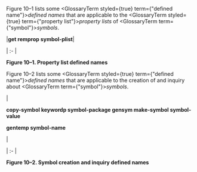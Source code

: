 



Figure 10–1 lists some <GlossaryTerm styled={true} term={"defined name"}><i>defined names</i></GlossaryTerm> that are applicable to the <GlossaryTerm styled={true} term={"property list"}><i>property lists</i></GlossaryTerm> of <GlossaryTerm  term={"symbol"}><i>symbols</i></GlossaryTerm>. 



|**get remprop symbol-plist**|

| :- |





**Figure 10–1. Property list defined names** 



Figure 10–2 lists some <GlossaryTerm styled={true} term={"defined name"}><i>defined names</i></GlossaryTerm> that are applicable to the creation of and inquiry about <GlossaryTerm  term={"symbol"}><i>symbols</i></GlossaryTerm>. 



|<p>**copy-symbol keywordp symbol-package gensym make-symbol symbol-value** </p><p>**gentemp symbol-name**</p>|

| :- |





**Figure 10–2. Symbol creation and inquiry defined names** 







 



 



